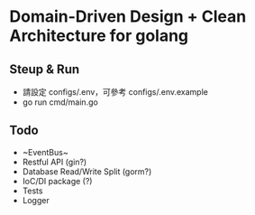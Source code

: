 # Domain-Driven Design + Clean Architecture for golang

## Steup & Run
* 請設定 configs/.env，可參考 configs/.env.example
* go run cmd/main.go

## Todo
* ~EventBus~
* Restful API (gin?)
* Database Read/Write Split (gorm?)
* IoC/DI package (?)
* Tests
* Logger
